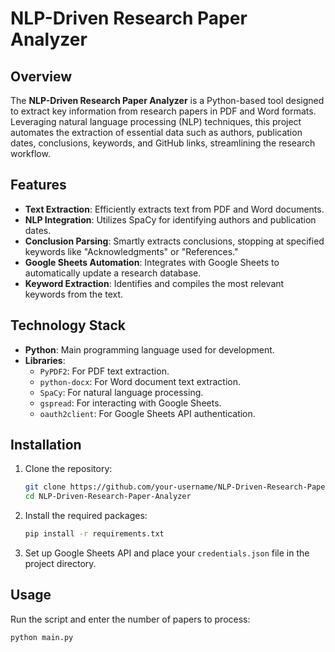 # NLP-Driven Research Paper Analyzer

## Overview
The **NLP-Driven Research Paper Analyzer** is a Python-based tool designed to extract key information from research papers in PDF and Word formats. Leveraging natural language processing (NLP) techniques, this project automates the extraction of essential data such as authors, publication dates, conclusions, keywords, and GitHub links, streamlining the research workflow.

## Features
- **Text Extraction**: Efficiently extracts text from PDF and Word documents.
- **NLP Integration**: Utilizes SpaCy for identifying authors and publication dates.
- **Conclusion Parsing**: Smartly extracts conclusions, stopping at specified keywords like "Acknowledgments" or "References."
- **Google Sheets Automation**: Integrates with Google Sheets to automatically update a research database.
- **Keyword Extraction**: Identifies and compiles the most relevant keywords from the text.

## Technology Stack
- **Python**: Main programming language used for development.
- **Libraries**:
  - `PyPDF2`: For PDF text extraction.
  - `python-docx`: For Word document text extraction.
  - `SpaCy`: For natural language processing.
  - `gspread`: For interacting with Google Sheets.
  - `oauth2client`: For Google Sheets API authentication.

## Installation
1. Clone the repository:
   ```bash
   git clone https://github.com/your-username/NLP-Driven-Research-Paper-Analyzer.git
   cd NLP-Driven-Research-Paper-Analyzer
2. Install the required packages:
    ```bash
    pip install -r requirements.txt
    ```
3. Set up Google Sheets API and place your `credentials.json` file in the project directory.

## Usage
Run the script and enter the number of papers to process:
```bash
python main.py

